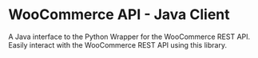 WooCommerce API - Java Client
===============================

A Java interface to the Python Wrapper for the WooCommerce REST API. Easily interact with the WooCommerce REST API using this library.



